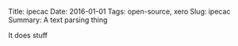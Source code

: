 Title: ipecac
Date: 2016-01-01
Tags: open-source, xero
Slug: ipecac
Summary: A text parsing thing

It does stuff
